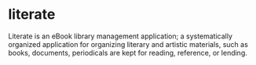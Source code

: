literate
========

Literate is an eBook library management application; a systematically organized application for organizing literary and artistic materials, such as books, documents, periodicals are kept for reading, reference, or lending.